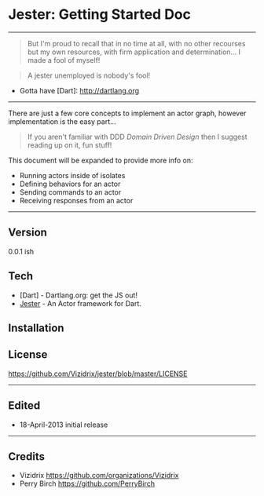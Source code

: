 # Jester: Getting Started Doc

----

> But I'm proud to recall that in no time at all, with no other recourses but my own resources, with firm application and determination... I made a fool of myself!

> A jester unemployed is nobody's fool!

  - Gotta have [Dart]: http://dartlang.org
  
----

There are just a few core concepts to implement an actor graph, however implementation is the easy part...

> If you aren't familiar with DDD *Domain Driven Design* then I suggest reading up on it, fun stuff!

This document will be expanded to provide more info on:
- Running actors inside of isolates
- Defining behaviors for an actor
- Sending commands to an actor
- Receiving responses from an actor

----

Version
----

0.0.1 ish

Tech
----

* [Dart] - Dartlang.org: get the JS out!
* [Jester] - An Actor framework for Dart.

Installation
----

[Jester]: http://pub.dartlang.org/packages/jester

License
----

https://github.com/Vizidrix/jester/blob/master/LICENSE

----
## Edited
* 18-April-2013 initial release

----
## Credits
* Vizidrix <https://github.com/organizations/Vizidrix>
* Perry Birch <https://github.com/PerryBirch>

